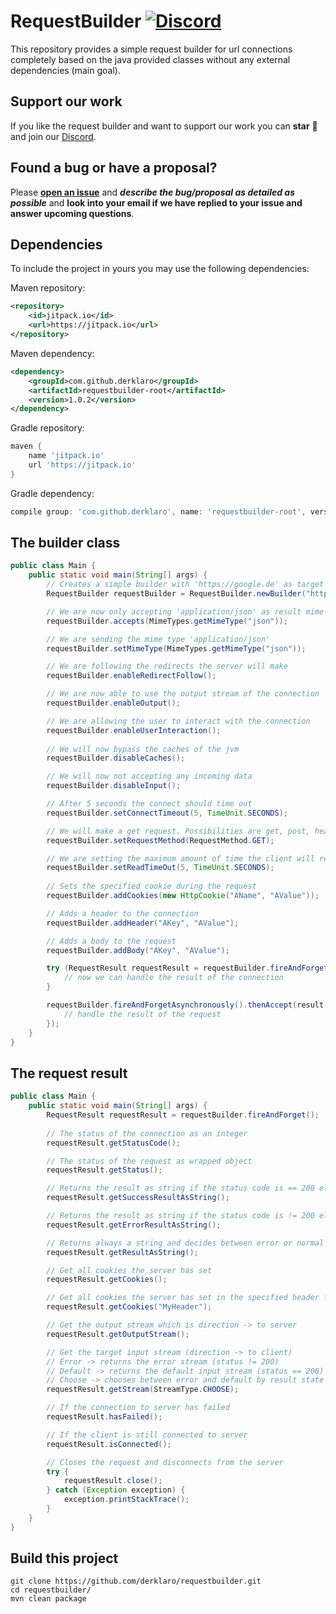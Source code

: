 # RequestBuilder [![Discord](https://img.shields.io/discord/499666347337449472.svg?color=7289DA&label=discord)](https://discord.gg/uskXdVZ)
This repository provides a simple request builder for url connections completely based on the java provided
classes without any external dependencies (main goal).

## Support our work
If you like the request builder and want to support our work you can **star** :star2: and join our [Discord](https://discord.gg/uskXdVZ).

## Found a bug or have a proposal?
Please
[**open an issue**](https://github.com/derklaro/reformcloud2-prefix-system/issues/new)
and ***describe the bug/proposal as detailed as possible*** and **look into your email if we have replied to your issue
and answer upcoming questions**.

## Dependencies
To include the project in yours you may use the following dependencies:

Maven repository:
```xml
<repository>
    <id>jitpack.io</id>
    <url>https://jitpack.io</url>
</repository>
```

Maven dependency:
```xml
<dependency>
    <groupId>com.github.derklaro</groupId>
    <artifactId>requestbuilder-root</artifactId>
    <version>1.0.2</version>
</dependency>
```

Gradle repository:
```groovy
maven {
    name 'jitpack.io'
    url 'https://jitpack.io'
}
```

Gradle dependency:
```groovy
compile group: 'com.github.derklaro', name: 'requestbuilder-root', version: '1.0.2'
```

## The builder class
```java
public class Main {
    public static void main(String[] args) {
        // Creates a simple builder with 'https://google.de' as target and no proxy
        RequestBuilder requestBuilder = RequestBuilder.newBuilder("https:google.de", Proxy.NO_PROXY);

        // We are now only accepting 'application/json' as result mime type
        requestBuilder.accepts(MimeTypes.getMimeType("json"));

        // We are sending the mime type 'application/json'
        requestBuilder.setMimeType(MimeTypes.getMimeType("json"));

        // We are following the redirects the server will make
        requestBuilder.enableRedirectFollow();

        // We are now able to use the output stream of the connection
        requestBuilder.enableOutput();

        // We are allowing the user to interact with the connection
        requestBuilder.enableUserInteraction();
    
        // We will now bypass the caches of the jvm
        requestBuilder.disableCaches();

        // We will now not accepting any incoming data
        requestBuilder.disableInput();

        // After 5 seconds the connect should time out
        requestBuilder.setConnectTimeout(5, TimeUnit.SECONDS);

        // We will make a get request. Possibilities are get, post, head, options, put, delete, trace
        requestBuilder.setRequestMethod(RequestMethod.GET);

        // We are setting the maximum amount of time the client will read from the connection
        requestBuilder.setReadTimeOut(5, TimeUnit.SECONDS);
    
        // Sets the specified cookie during the request
        requestBuilder.addCookies(new HttpCookie("AName", "AValue"));

        // Adds a header to the connection
        requestBuilder.addHeader("AKey", "AValue");

        // Adds a body to the request
        requestBuilder.addBody("AKey", "AValue");

        try (RequestResult requestResult = requestBuilder.fireAndForget()) {
            // now we can handle the result of the connection
        }

        requestBuilder.fireAndForgetAsynchronously().thenAccept(result -> {
            // handle the result of the request
        });
    }
}
```
## The request result
```java
public class Main {
    public static void main(String[] args) {
        RequestResult requestResult = requestBuilder.fireAndForget();
        
        // The status of the connection as an integer
        requestResult.getStatusCode();

        // The status of the request as wrapped object
        requestResult.getStatus();

        // Returns the result as string if the status code is == 200 else it will end up throwing an exception
        requestResult.getSuccessResultAsString();

        // Returns the result as string if the status code is != 200 else it will end up throwing an exception
        requestResult.getErrorResultAsString();

        // Returns always a string and decides between error or normal input
        requestResult.getResultAsString();

        // Get all cookies the server has set
        requestResult.getCookies();

        // Get all cookies the server has set in the specified header field
        requestResult.getCookies("MyHeader");

        // Get the output stream which is direction -> to server
        requestResult.getOutputStream();

        // Get the target input stream (direction -> to client)
        // Error -> returns the error stream (status != 200)
        // Default -> returns the default input stream (status == 200)
        // Choose -> chooses between error and default by result state
        requestResult.getStream(StreamType.CHOOSE);

        // If the connection to server has failed
        requestResult.hasFailed();

        // If the client is still connected to server
        requestResult.isConnected();

        // Closes the request and disconnects from the server
        try {
            requestResult.close();
        } catch (Exception exception) {
            exception.printStackTrace();
        }
    }
}
```

## Build this project
```
git clone https://github.com/derklaro/requestbuilder.git
cd requestbuilder/
mvn clean package
```
